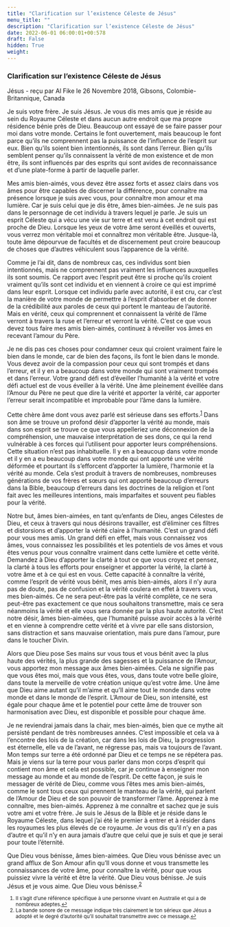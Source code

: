 ```yaml
---
title: "Clarification sur l’existence Céleste de Jésus"
menu_title: ""
description: "Clarification sur l’existence Céleste de Jésus"
date: 2022-06-01 06:00:01+00:578
draft: False
hidden: True
weight:
---
```

### Clarification sur l’existence Céleste de Jésus

Jésus - reçu par Al Fike le 26 Novembre 2018, Gibsons, Colombie-Britannique, Canada

Je suis votre frère. Je suis Jésus. Je vous dis mes amis que je réside au sein du Royaume Céleste et dans aucun autre endroit que ma propre résidence bénie près de Dieu. Beaucoup ont essayé de se faire passer pour moi dans votre monde. Certains le font ouvertement, mais beaucoup le font parce qu’ils ne comprennent pas la puissance de l’influence de l’esprit sur eux. Bien qu’ils soient bien intentionnés, ils sont dans l’erreur. Bien qu’ils semblent penser qu’ils connaissent la vérité de mon existence et de mon être, ils sont influencés par des esprits qui sont avides de reconnaissance et d’une plate-forme à partir de laquelle parler.

Mes amis bien-aimés, vous devez être assez forts et assez clairs dans vos âmes pour être capables de discerner la différence, pour connaître ma présence lorsque je suis avec vous, pour connaître mon amour et ma lumière. Car je suis celui que je dis être, âmes bien-aimées. Je ne suis pas dans le personnage de cet individu à travers lequel je parle. Je suis un esprit Céleste qui a vécu une vie sur terre et est venu à cet endroit qui est proche de Dieu. Lorsque les yeux de votre âme seront éveillés et ouverts, vous verrez mon véritable moi et connaîtrez mon véritable être. Jusque-là, toute âme dépourvue de facultés et de discernement peut croire beaucoup de choses que d’autres véhiculent sous l’apparence de la vérité.

Comme je l’ai dit, dans de nombreux cas, ces individus sont bien intentionnés, mais ne comprennent pas vraiment les influences auxquelles ils sont soumis. Ce rapport avec l’esprit peut être si proche qu’ils croient vraiment qu’ils sont cet individu et en viennent à croire ce qui est imprimé dans leur esprit. Lorsque cet individu parle avec autorité, il est cru, car c’est la manière de votre monde de permettre à l’esprit d’absorber et de donner de la crédibilité aux paroles de ceux qui portent le manteau de l’autorité. Mais en vérité, ceux qui comprennent et connaissent la vérité de l’âme verront à travers la ruse et l’erreur et verront la vérité. C’est ce que vous devez tous faire mes amis bien-aimés, continuez à réveiller vos âmes en recevant l’amour du Père.

Je ne dis pas ces choses pour condamner ceux qui croient vraiment faire le bien dans le monde, car de bien des façons, ils font le bien dans le monde. Vous devez avoir de la compassion pour ceux qui sont trompés et dans l’erreur, et il y en a beaucoup dans votre monde qui sont vraiment trompés et dans l’erreur. Votre grand défi est d’éveiller l’humanité à la vérité et votre défi actuel est de vous éveiller à la vérité. Une âme pleinement éveillée dans l’Amour du Père ne peut que dire la vérité et apporter la vérité, car apporter l’erreur serait incompatible et improbable pour l’âme dans la lumière.

Cette chère âme dont vous avez parlé est sérieuse dans ses efforts.<sup id=”a1”>[1](#f1)</sup> Dans son âme se trouve un profond désir d’apporter la vérité au monde, mais dans son esprit se trouve ce que vous appelleriez une déconnexion de la compréhension, une mauvaise interprétation de ses dons, ce qui la rend vulnérable à ces forces qui l’utilisent pour apporter leurs compréhensions. Cette situation n’est pas inhabituelle. Il y en a beaucoup dans votre monde et il y en a eu beaucoup dans votre monde qui ont apporté une vérité déformée et pourtant ils s’efforcent d’apporter la lumière, l’harmonie et la vérité au monde. Cela s’est produit à travers de nombreuses, nombreuses générations de vos frères et sœurs qui ont apporté beaucoup d’erreurs dans la Bible, beaucoup d’erreurs dans les doctrines de la religion et l’ont fait avec les meilleures intentions, mais imparfaites et souvent peu fiables pour la vérité.

Notre but, âmes bien-aimées, en tant qu’enfants de Dieu, anges Célestes de Dieu, et ceux à travers qui nous désirons travailler, est d’éliminer ces filtres et distorsions et d’apporter la vérité claire à l’humanité. C’est un grand défi pour vous mes amis. Un grand défi en effet, mais vous connaissez vos âmes, vous connaissez les possibilités et les potentiels de vos âmes et vous êtes venus pour vous connaître vraiment dans cette lumière et cette vérité. Demandez à Dieu d’apporter la clarté à tout ce que vous croyez et pensez, la clarté à tous les efforts pour enseigner et apporter la vérité, la clarté à votre âme et à ce qui est en vous. Cette capacité à connaître la vérité, comme l’esprit de vérité vous bénit, mes amis bien-aimés, alors il n’y aura pas de doute, pas de confusion et la vérité coulera en effet à travers vous, mes bien-aimés. Ce ne sera peut-être pas la vérité complète, ce ne sera peut-être pas exactement ce que nous souhaitons transmettre, mais ce sera néanmoins la vérité et elle vous sera donnée par la plus haute autorité. C’est notre désir, âmes bien-aimées, que l’humanité puisse avoir accès à la vérité et en vienne à comprendre cette vérité et à vivre par elle sans distorsion, sans distraction et sans mauvaise orientation, mais pure dans l’amour, pure dans le toucher Divin.

Alors que Dieu pose Ses mains sur vous tous et vous bénit avec la plus haute des vérités, la plus grande des sagesses et la puissance de l’Amour, vous apportez mon message aux âmes bien-aimées. Cela ne signifie pas que vous êtes moi, mais que vous êtes, vous, dans toute votre belle gloire, dans toute la merveille de votre création unique qu’est votre âme. Une âme que Dieu aime autant qu’il m’aime et qu’Il aime tout le monde dans votre monde et dans le monde de l’esprit. L’Amour de Dieu, son intensité, est égale pour chaque âme et le potentiel pour cette âme de trouver son harmonisation avec Dieu, est disponible et possible pour chaque âme.

Je ne reviendrai jamais dans la chair, mes bien-aimés, bien que ce mythe ait persisté pendant de très nombreuses années. C’est impossible et cela va à l’encontre des lois de la création, car dans les lois de Dieu, la progression est éternelle, elle va de l’avant, ne régresse pas, mais va toujours de l’avant. Mon temps sur terre a été ordonné par Dieu et ce temps ne se répétera pas. Mais je viens sur la terre pour vous parler dans mon corps d’esprit qui contient mon âme et cela est possible, car je continue à enseigner mon message au monde et au monde de l’esprit. De cette façon, je suis le messager de vérité de Dieu, comme vous l’êtes mes amis bien-aimés, comme le sont tous ceux qui prennent le manteau de la vérité, qui parlent de l’Amour de Dieu et de son pouvoir de transformer l’âme. Apprenez à me connaître, mes bien-aimés. Apprenez à me connaître et sachez que je suis votre ami et votre frère. Je suis le Jésus de la Bible et je réside dans le Royaume Céleste, dans lequel j’ai été le premier à entrer et à résider dans les royaumes les plus élevés de ce royaume. Je vous dis qu’il n’y en a pas d’autre et qu’il n’y en aura jamais d’autre que celui que je suis et que je serai pour toute l’éternité.

Que Dieu vous bénisse, âmes bien-aimées. Que Dieu vous bénisse avec un grand afflux de Son Amour afin qu’Il vous donne et vous transmette les connaissances de votre âme, pour connaître la vérité, pour que vous puissiez vivre la vérité et être la vérité. Que Dieu vous bénisse. Je suis Jésus et je vous aime. Que Dieu vous bénisse.<sup id=”a2”>[2](#f2)</sup>
<small>

1. <large id=”f1”> Il s’agit d’une référence spécifique à une personne vivant en Australie et qui a de nombreux adeptes.[↩](#a1)
2. <large id=”f2”> La bande sonore de ce message indique très clairement le ton sérieux que Jésus a adopté et le degré d’autorité qu’il souhaitait transmettre avec ce message.[↩](#a2)




